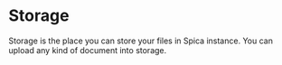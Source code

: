 # Storage
Storage is the place you can store your files in Spica instance. You can upload any kind of document into storage. 
